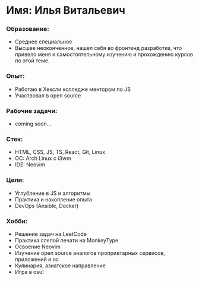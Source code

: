 
# Имя: Илья Витальевич

### Образование:
- Среднее специальное
- Высшее неоконченное, нашел себя во фронтенд разработке, что привело меня к самостоятельному изучению и прохождению курсов по этой теме.

### Опыт:
- Работаю в Хексли колледже ментором по JS
- Участвовал в open source

### Рабочие задачи:
- coming soon...

### Стек:
- HTML, CSS, JS, TS, React, Git, Linux
- ОС: Arch Linux с i3wm
- IDE: Neovim

### Цели:
- Углубление в JS и алгоритмы
- Практика и накопление опыта
- DevOps (Ansible, Docker)

### Хобби:
- Решение задач на LeetCode
- Практика слепой печати на MonkeyType
- Освоение Neovim
- Изучение open source аналогов проприетарных сервисов, приложений и ос
- Кулинария, азиатское направление
- Игра в osu!
